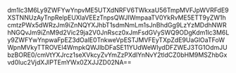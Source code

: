 dm1lc3M6Ly9ZWFYwYnpvME5UTXdNRFV6TWkxaU56TmpMVFJpWVRFdE9XSTNNUzAyTnpRelpEUXlaVEEzTnpsQWJIWmpaaTV0YkRvME5ETT9yZW1hcmtzPWx5dWRzJm9iZnNQYXJhbT1sdmNmLm1sJnBhdGg9LzYzMDdhNWRhNGQvJm9iZnM9d2Vic29ja2V0JnRscz0xJmFsdGVySWQ9ODgKdm1lc3M6Ly9ZWFYwYnpwaFpEZ3dOalE0TnkweVpESTJMVFEyTXpZdE9UaGlOaTFoWWpnMVkyTTROVEl4WmpkQWJIbDFaSE11YUdWeWIydDFZWEJ3TG1OdmJUbzBORE0/cmVtYXJrcz1seXVkcyZvYmZzPXdlYnNvY2tldCZ0bHM9MSZhbGxvd0luc2VjdXJlPTEmYWx0ZXJJZD02NA==
